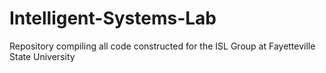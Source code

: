 # Intelligent-Systems-Lab
Repository compiling all code constructed for the ISL Group at Fayetteville State University 
